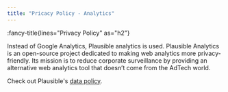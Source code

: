 ```yaml
---
title: "Pricacy Policy - Analytics"
---
```


:fancy-title{lines="Privacy Policy" as="h2"}

<section class="max-w-3xl text-xl">
<p>Instead of Google Analytics, Plausible analytics is used. Plausible Analytics is an open-source project dedicated to making web analytics more privacy-friendly. Its mission is to reduce corporate surveillance by providing an alternative web analytics tool that doesn’t come from the AdTech world.</p>
<p>Check out Plausible's <a href="https://plausible.io/data-policy" rel="noopener" target="_blank">data policy</a>.</p>
</section>
